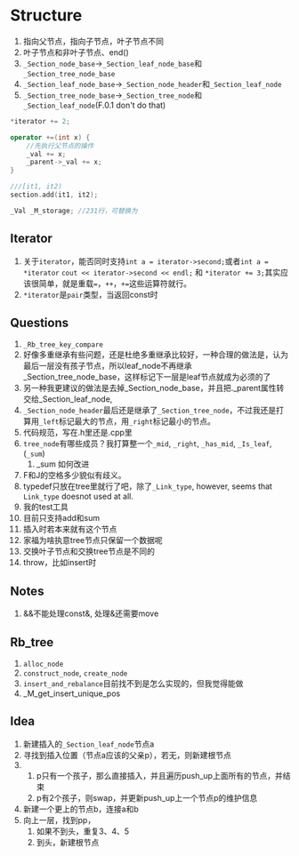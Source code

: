 # Structure

1. 指向父节点，指向子节点，叶子节点不同
2. 叶子节点和非叶子节点、end()
3. `_Section_node_base`->`_Section_leaf_node_base`和`_Section_tree_node_base`
4. `_Section_leaf_node_base`->`_Section_node_header`和`_Section_leaf_node`
5. `_Section_tree_node_base`->`_Section_tree_node`和`_Section_leaf_node`(F.0.1 don't do that)

```c++
*iterator += 2;

operator +=(int x) {
    //先执行父节点的操作
	_val += x;
	_parent->_val += x;
}

///[it1, it2)
section.add(it1, it2);

_Val _M_storage; //231行，可替换为
```

## Iterator

1. 关于`iterator`，能否同时支持`int a = iterator->second;`或者`int a = *iterator` `cout << iterator->second << endl;` 和 `*iterator += 3;`其实应该很简单，就是重载`=`，`++`，`+=`这些运算符就行。
2. `*iterator`是`pair`类型，当返回const时

## Questions

1. `_Rb_tree_key_compare`
2. 好像多重继承有些问题，还是杜绝多重继承比较好，一种合理的做法是，认为最后一层没有孩子节点，所以leaf_node不再继承_Section_tree_node_base，这样标记下一层是leaf节点就成为必须的了
3. 另一种我更建议的做法是去掉_Section_node_base，并且把._parent属性转交给_Section_leaf_node,
4. `_Section_node_header`最后还是继承了`_Section_tree_node`，不过我还是打算用`_left`标记最大的节点，用`_right`标记最小的节点。
5. 代码规范，写在.h里还是.cpp里
6. `tree_node`有哪些成员？我打算整一个`_mid`, `_right`, `_has_mid`, `_Is_leaf`, (`_sum`)
   1. _sum 如何改进
7. F和J的空格多少貌似有歧义。
8. typedef只放在tree里就行了吧，除了`_Link_type`, however, seems that `Link_type` doesnot used at all.
9. 我的test工具
10. 目前只支持add和sum
11. 插入时若本来就有这个节点
12. 家福为啥执意tree节点只保留一个数据呢
13. 交换叶子节点和交换tree节点是不同的
14. throw，比如insert时

## Notes

1. &&不能处理const&, 处理&还需要move

## Rb_tree

1. `alloc_node`
2. `construct_node`, `create_node`
3. `insert_and_rebalance`目前找不到是怎么实现的，但我觉得能做
4. _M_get_insert_unique_pos

## Idea

1. 新建插入的`_Section_leaf_node`节点a
2. 寻找到插入位置（节点a应该的父亲p），若无，则新建根节点
3. 
   1. p只有一个孩子，那么直接插入，并且遍历push_up上面所有的节点，并结束
   2. p有2个孩子，则swap，并更新push_up上一个节点p的维护信息
4. 新建一个更上的节点b，连接a和b
5. 向上一层，找到pp，
   1. 如果不到头，重复3、4、5
   2. 到头，新建根节点

